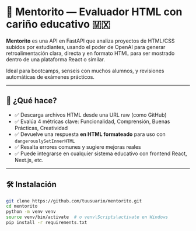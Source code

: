 # 🧠 Mentorito — Evaluador HTML con cariño educativo 🇲🇽

**Mentorito** es una API en FastAPI que analiza proyectos de HTML/CSS subidos por estudiantes, usando el poder de OpenAI para generar retroalimentación clara, directa y en formato HTML para ser mostrado dentro de una plataforma React o similar.

Ideal para bootcamps, senseis con muchos alumnos, y revisiones automáticas de exámenes prácticos.

---

## 🚀 ¿Qué hace?

- ✅ Descarga archivos HTML desde una URL raw (como GitHub)
- ✅ Evalúa 4 métricas clave: Funcionalidad, Comprensión, Buenas Prácticas, Creatividad
- ✅ Devuelve una respuesta **en HTML formateado** para uso con `dangerouslySetInnerHTML`
- ✅ Resalta errores comunes y sugiere mejoras reales
- ✅ Puede integrarse en cualquier sistema educativo con frontend React, Next.js, etc.

---

## 🛠 Instalación

```bash
git clone https://github.com/tuusuario/mentorito.git
cd mentorito
python -m venv venv
source venv/bin/activate  # o venv\Scripts\activate en Windows
pip install -r requirements.txt


